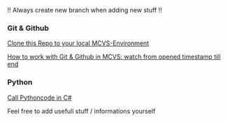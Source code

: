  !! Always create new branch when adding new stuff !! 

### Git & Github

[Clone this Repo to your local MCVS-Environment](https://www.youtube.com/watch?t=458&v=BWqpTpo1kfw&feature=youtu.be)

[How to work with Git & Github in MCVS: watch from opened timestamp till end](https://www.youtube.com/watch?t=458&v=BWqpTpo1kfw&feature=youtu.be)


### Python
[Call Pythoncode in C#](https://www.youtube.com/watch?v=1sOTTXlIhZo)


Feel free to add usefull stuff / informations yourself

